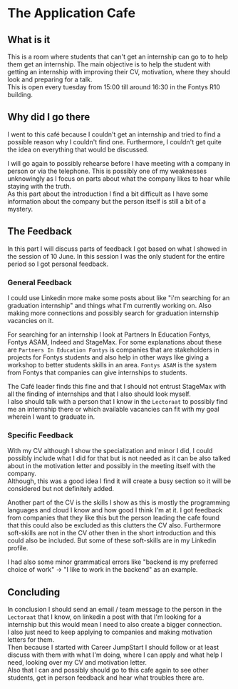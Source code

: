 # The Application Cafe

## What is it

This is a room where students that can't get an internship can go to to help them get an internship. The main objective is to help the student with getting an internship with improving their CV, motivation, where they should look and preparing for a talk.  
This is open every tuesday from 15:00 till around 16:30 in the Fontys R10 building.

## Why did I go there

I went to this café because I couldn't get an internship and tried to find a possible reason why I couldn't find one.
Furthermore, I couldn't get quite the idea on everything that would be discussed.

I will go again to possibly rehearse before I have meeting with a company in person or via the telephone. This is possibly one of my weaknesses unknowingly as I focus on parts about what the company likes to hear while staying with the truth.  
As this part about the introduction I find a bit difficult as I have some information about the company but the person itself is still a bit of a mystery.

## The Feedback

In this part I will discuss parts of feedback I got based on what I showed in the session of 10 June. In this session I was the only student for the entire period so I got personal feedback.

### General Feedback

I could use Linkedin more make some posts about like "i'm searching for an graduation internship" and things what I'm currently working on. Also making more connections and possibly search for graduation internship vacancies on it.

For searching for an internship I look at Partners In Education Fontys, Fontys ASAM, Indeed and StageMax. For some explanations about these are `Partners In Education Fontys` is companies that are stakeholders in projects for Fontys students and also help in other ways like giving a workshop to better students skills in an area. `Fontys ASAM` is the system from Fontys that companies can give internships to students.

The Café leader finds this fine and that I should not entrust StageMax with all the finding of internships and that I also should look myself.  
I also should talk with a person that I know in the `Lectoraat` to possibly find me an internship there or which available vacancies can fit with my goal wherein I want to graduate in.

### Specific Feedback

With my CV although I show the specialization and minor I did, I could possibly include what I did for that but is not needed as it can be also talked about in the motivation letter and possibly in the meeting itself with the company.  
Although, this was a good idea I find it will create a busy section so it will be considered but not definitely added.

Another part of the CV is the skills I show as this is mostly the programming languages and cloud I know and how good I think I'm at it. I got feedback from companies that they like this but the person leading the cafe found that this could also be excluded as this clutters the CV also. Furthermore soft-skills are not in the CV other then in the short introduction and this could also be included. But some of these soft-skills are in my Linkedin profile.

I had also some minor grammatical errors like "backend is my preferred choice of work" -> "I like to work in the backend" as an example.  

## Concluding

In conclusion I should send an email / team message to the person in the `Lectoraat` that I know, on linkedin a post with that I'm looking for a internship but this would mean I need to also create a bigger connection.  
I also just need to keep applying to companies and making motivation letters for them.  
Then because I started with Career JumpStart I should follow or at least discuss with them with what I'm doing, where I can apply and what help I need, looking over my CV and motivation letter.  
Also that I can and possibly should go to this cafe again to see other students, get in person feedback and hear what troubles there are.

